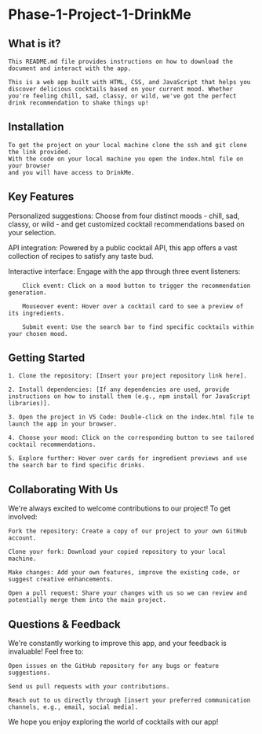 # Phase-1-Project-1-DrinkMe


## What is it? 

    This README.md file provides instructions on how to download the document and interact with the app.
    
    This is a web app built with HTML, CSS, and JavaScript that helps you discover delicious cocktails based on your current mood. Whether you're feeling chill, sad, classy, or wild, we've got the perfect drink recommendation to shake things up!

## Installation 
    To get the project on your local machine clone the ssh and git clone the link provided.
    With the code on your local machine you open the index.html file on your browser 
    and you will have access to DrinkMe.
## Key Features 

Personalized suggestions: Choose from four distinct moods - chill, sad, classy, or wild - and get customized cocktail recommendations based on your selection.

API integration: Powered by a public cocktail API, this app offers a vast collection of recipes to satisfy any taste bud.

Interactive interface: Engage with the app through three event listeners:

        Click event: Click on a mood button to trigger the recommendation generation.

        Mouseover event: Hover over a cocktail card to see a preview of its ingredients.

        Submit event: Use the search bar to find specific cocktails within your chosen mood.

## Getting Started 

    1. Clone the repository: [Insert your project repository link here].

    2. Install dependencies: [If any dependencies are used, provide instructions on how to install them (e.g., npm install for JavaScript libraries)].

    3. Open the project in VS Code: Double-click on the index.html file to launch the app in your browser.

    4. Choose your mood: Click on the corresponding button to see tailored cocktail recommendations.

    5. Explore further: Hover over cards for ingredient previews and use the search bar to find specific drinks.


## Collaborating With Us 

We're always excited to welcome contributions to our project! To get involved:

    Fork the repository: Create a copy of our project to your own GitHub account.

    Clone your fork: Download your copied repository to your local machine.

    Make changes: Add your own features, improve the existing code, or suggest creative enhancements.

    Open a pull request: Share your changes with us so we can review and potentially merge them into the main project.

## Questions & Feedback 

We're constantly working to improve this app, and your feedback is invaluable! Feel free to:

    Open issues on the GitHub repository for any bugs or feature suggestions.

    Send us pull requests with your contributions.

    Reach out to us directly through [insert your preferred communication channels, e.g., email, social media].

We hope you enjoy exploring the world of cocktails with our app!

